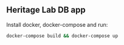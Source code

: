 ## Heritage Lab DB app

Install docker, docker-compose and run:

```bash
docker-compose build && docker-compose up
```
